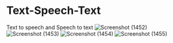 # Text-Speech-Text
Text to speech and Speech to text 
![Screenshot (1452)](https://github.com/AnuragJaiswal9548/Text-Speech-Text/assets/98201910/26e83a2d-342b-4727-a6cf-1aabe321552a)
![Screenshot (1453)](https://github.com/AnuragJaiswal9548/Text-Speech-Text/assets/98201910/76e8f610-3cb4-4028-883f-859ef2c8eec8)
![Screenshot (1454)](https://github.com/AnuragJaiswal9548/Text-Speech-Text/assets/98201910/d94283a3-926d-44b0-983b-a712c3a8e493)
![Screenshot (1455)](https://github.com/AnuragJaiswal9548/Text-Speech-Text/assets/98201910/b2a3e7e1-3395-4596-8f63-3521283ade73)

